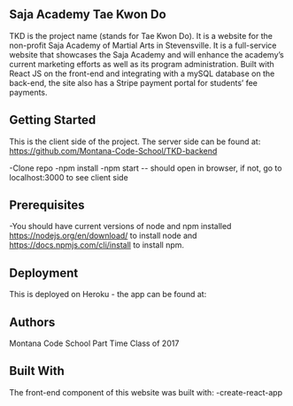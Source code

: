 ## Saja Academy Tae Kwon Do
TKD is the project name (stands for Tae Kwon Do).  It is a website for the non-profit Saja Academy of Martial Arts in Stevensville.  It is a full-service website that showcases the Saja Academy and will enhance the academy’s current marketing efforts as well as its program administration.  Built with React JS on the front-end and integrating with a mySQL database on the back-end, the site also has a Stripe payment portal for students’ fee payments.

## Getting Started
This is the client side of the project. The server side can be found at:
https://github.com/Montana-Code-School/TKD-backend

-Clone repo
-npm install
-npm start -- should open in browser, if not, go to localhost:3000 to see client side

## Prerequisites
-You should have current versions of node and npm installed https://nodejs.org/en/download/ to install node and https://docs.npmjs.com/cli/install to install npm.

## Deployment
This is deployed on Heroku - the app can be found at:

## Authors
Montana Code School Part Time Class of 2017

## Built With
The front-end component of this website was built with:
-create-react-app
